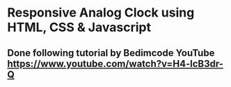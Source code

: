 # Responsive Analog Clock using HTML, CSS & Javascript

## Done following tutorial by Bedimcode YouTube https://www.youtube.com/watch?v=H4-lcB3dr-Q
